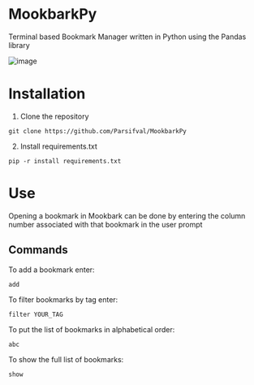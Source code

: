 # MookbarkPy
Terminal based Bookmark Manager written in Python using the Pandas library

![image](https://user-images.githubusercontent.com/81819378/129057842-f5518583-1d02-48b2-b6aa-4ada7be15b5f.png)

# Installation
1. Clone the repository
```
git clone https://github.com/Parsifval/MookbarkPy
```
2. Install requirements.txt
```
pip -r install requirements.txt
```

# Use
Opening a bookmark in Mookbark can be done by entering the column number associated with that bookmark in the user prompt

## Commands
To add a bookmark enter:
```
add
```
To filter bookmarks by tag enter:
```
filter YOUR_TAG
```
To put the list of bookmarks in alphabetical order:
```
abc
```
To show the full list of bookmarks:
```
show
```

